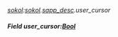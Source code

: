 _[sokol](../../modules/sokol/sokol-module.md):[sokol](../../modules/sokol/sokol-module.md).[sapp\_desc](../../modules/sokol/sokol-sapp_desc.md).user\_cursor_
##### Field user\_cursor:[Bool](../../modules/wonkey/wonkey-types-bool.md)
